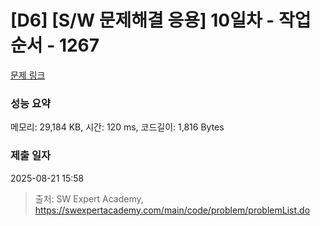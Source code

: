 # [D6] [S/W 문제해결 응용] 10일차 - 작업순서 - 1267 

[문제 링크](https://swexpertacademy.com/main/code/problem/problemDetail.do?contestProbId=AV18TrIqIwUCFAZN) 

### 성능 요약

메모리: 29,184 KB, 시간: 120 ms, 코드길이: 1,816 Bytes

### 제출 일자

2025-08-21 15:58



> 출처: SW Expert Academy, https://swexpertacademy.com/main/code/problem/problemList.do